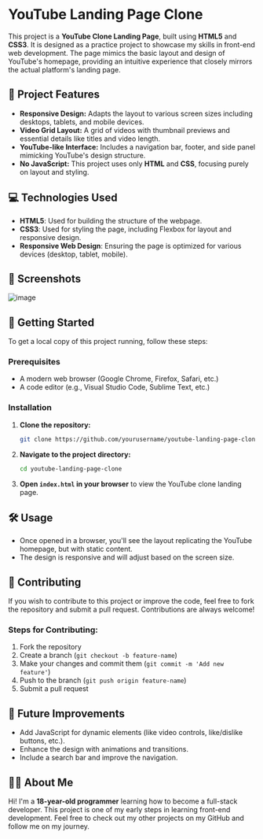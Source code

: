 # YouTube Landing Page Clone

This project is a **YouTube Clone Landing Page**, built using **HTML5** and **CSS3**. It is designed as a practice project to showcase my skills in front-end web development. The page mimics the basic layout and design of YouTube's homepage, providing an intuitive experience that closely mirrors the actual platform's landing page.

## 🌟 Project Features

* **Responsive Design:** Adapts the layout to various screen sizes including desktops, tablets, and mobile devices.
* **Video Grid Layout:** A grid of videos with thumbnail previews and essential details like titles and video length.
* **YouTube-like Interface:** Includes a navigation bar, footer, and side panel mimicking YouTube's design structure.
* **No JavaScript:** This project uses only **HTML** and **CSS**, focusing purely on layout and styling.

## 💻 Technologies Used

* **HTML5**: Used for building the structure of the webpage.
* **CSS3**: Used for styling the page, including Flexbox for layout and responsive design.
* **Responsive Web Design**: Ensuring the page is optimized for various devices (desktop, tablet, mobile).

## 📸 Screenshots

![image](https://github.com/user-attachments/assets/18c4a16a-1fba-4cae-9865-dad9a851a1af)



## 🚀 Getting Started

To get a local copy of this project running, follow these steps:

### Prerequisites

* A modern web browser (Google Chrome, Firefox, Safari, etc.)
* A code editor (e.g., Visual Studio Code, Sublime Text, etc.)

### Installation

1. **Clone the repository:**

   ```bash
   git clone https://github.com/yourusername/youtube-landing-page-clone.git
   ```

2. **Navigate to the project directory:**

   ```bash
   cd youtube-landing-page-clone
   ```

3. **Open `index.html` in your browser** to view the YouTube clone landing page.

## 🛠️ Usage

* Once opened in a browser, you'll see the layout replicating the YouTube homepage, but with static content.
* The design is responsive and will adjust based on the screen size.

## 🤝 Contributing

If you wish to contribute to this project or improve the code, feel free to fork the repository and submit a pull request. Contributions are always welcome!

### Steps for Contributing:

1. Fork the repository
2. Create a branch (`git checkout -b feature-name`)
3. Make your changes and commit them (`git commit -m 'Add new feature'`)
4. Push to the branch (`git push origin feature-name`)
5. Submit a pull request

## 🌱 Future Improvements

* Add JavaScript for dynamic elements (like video controls, like/dislike buttons, etc.).
* Enhance the design with animations and transitions.
* Include a search bar and improve the navigation.

## 👨‍💻 About Me

Hi! I'm a **18-year-old programmer** learning how to become a full-stack developer. This project is one of my early steps in learning front-end development. Feel free to check out my other projects on my GitHub and follow me on my journey.

